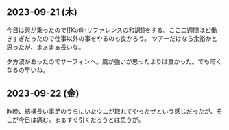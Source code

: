 ## 2023-09-21 (木)

今日は興が乗ったので[[Kotlinリファレンスの和訳]]をする。ここ二週間ほど働きすぎだったので仕事以外の事をやるのも良かろう。
ツアーだけなら余裕かと思ったが、まぁまぁ長いな。

夕方波があったのでサーフィンへ。風が強いが思ったよりは良かった。でも暗くなるの早いね。

## 2023-09-22 (金)

昨晩、結構長い事足のうらにいたウニが取れてやったぜという感じだったが、そこが今日は痛む。まぁすぐ引くだろうとは思うが。